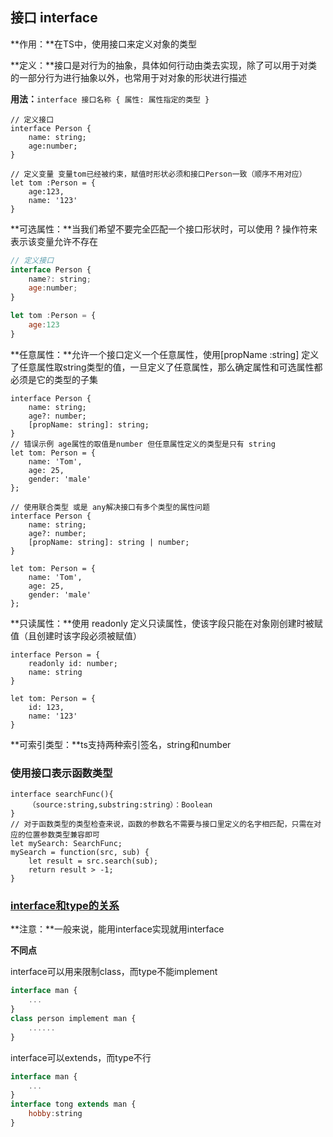 ## 接口 interface

**作用：**在TS中，使用接口来定义对象的类型

**定义：**接口是对行为的抽象，具体如何行动由类去实现，除了可以用于对类的一部分行为进行抽象以外，也常用于对对象的形状进行描述

**用法：**`interface 接口名称 { 属性: 属性指定的类型 }`

```tsx
// 定义接口
interface Person {
    name: string;
    age:number;
}

// 定义变量 变量tom已经被约束，赋值时形状必须和接口Person一致（顺序不用对应）
let tom :Person = {
    age:123,
    name: '123'
}
```



**可选属性：**当我们希望不要完全匹配一个接口形状时，可以使用 ? 操作符来表示该变量允许不存在

```js
// 定义接口
interface Person {
    name?: string;
    age:number;
}

let tom :Person = {
    age:123
}
```



**任意属性：**允许一个接口定义一个任意属性，使用[propName :string] 定义了任意属性取string类型的值，一旦定义了任意属性，那么确定属性和可选属性都必须是它的类型的子集

```tsx
interface Person {
    name: string;
    age?: number;
    [propName: string]: string;
}
// 错误示例 age属性的取值是number 但任意属性定义的类型是只有 string
let tom: Person = {
    name: 'Tom',
    age: 25,
    gender: 'male'
};

// 使用联合类型 或是 any解决接口有多个类型的属性问题
interface Person {
    name: string;
    age?: number;
    [propName: string]: string | number;
}

let tom: Person = {
    name: 'Tom',
    age: 25,
    gender: 'male'
};
```



**只读属性：**使用 readonly 定义只读属性，使该字段只能在对象刚创建时被赋值（且创建时该字段必须被赋值）

```tsx
interface Person = {
    readonly id: number;
	name: string
}

let tom: Person = {
    id: 123,
    name: '123'
}
```



**可索引类型：**ts支持两种索引签名，string和number



### 使用接口表示函数类型



```tsx
interface searchFunc(){
    （source:string,substring:string）：Boolean
}
// 对于函数类型的类型检查来说，函数的参数名不需要与接口里定义的名字相匹配，只需在对应的位置参数类型兼容即可
let mySearch: SearchFunc;
mySearch = function(src, sub) {
    let result = src.search(sub);
    return result > -1;
}
```





### [interface和type的关系](https://www.cnblogs.com/liuzhenwei/p/12530928.html)

**注意：**一般来说，能用interface实现就用interface

**不同点**

interface可以用来限制class，而type不能implement

```js
interface man {
    ...
}
class person implement man {
	......
}
```

interface可以extends，而type不行

```js
interface man {
    ...
}
interface tong extends man {
	hobby:string
}
```

